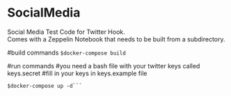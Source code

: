 # SocialMedia
Social Media Test Code for Twitter Hook.  
Comes with a Zeppelin Notebook that needs to be built from a subdirectory.

#build commands
```$docker-compose build```

#run commands
#you need a bash file with your twitter keys called keys.secret
#fill in your keys in keys.example file
```$source keys.secret
$docker-compose up -d```

